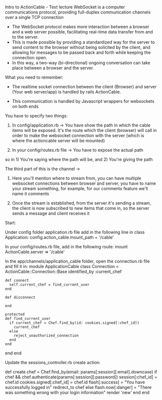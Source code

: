 Intro to ActionCable - Text lecture
WebSocket is a computer communications protocol, providing full-duplex communication channels over a single TCP connection

- The WebSocket protocol makes more interaction between a browser and a web server possible, facilitating real-time data transfer from and to the server. 
- This is made possible by providing a standardized way for the server to send content to the browser without being solicited by the client, and allowing for messages to be passed back and forth while keeping the connection open. 
- In this way, a two-way (bi-directional) ongoing conversation can take place between a browser and the server.

What you need to remember:
- The realtime socket connection between the client (Browser) and server (Your web server/app) is handled by rails ActionCable. 

- This communication is handled by Javascript wrappers for websockets on both ends

You have to specify two things:
1) In config/application.rb -> You have show the path in which the cable items will be exposed. It's the route which the client (browser) will call in order to make the websocket connection with the server (which is where the actioncable server will be mounted)

2) In your config/routes.rb file -> You have to expose the actual path

so in 1) You're saying where the path will be, and 2) You're giving the path

The third part of this is the channel ->
1) Here you'll mention where to stream from, you can have multiple websocket connections between browser and server, you have to name your stream something, for example, for our comments feature we'll name it comments

2) Once the stream is established, from the server it's sending a stream, the client is now subscribed to new items that come in, so the server sends a message and client receives it

Start:

Under config folder application.rb file add in the following line in class Application:
config.action_cable.mount_path = '/cable'

In your config/routes.rb file, add in the following route:
mount ActionCable.server => '/cable'

In the app/channels/application_cable folder, open the connection.rb file and fill it in:
module ApplicationCable
  class Connection < ActionCable::Connection::Base
    identified_by :current_chef
    
    def connect
      self.current_chef = find_current_user
    end
    
    def disconnect
      
    end
    
    protected
    def find_current_user
      if current_chef = Chef.find_by(id: cookies.signed[:chef_id])
        current_chef
      else
        reject_unauthorized_connection
      end
    end
  end
end

Update the sessions_controller.rb create action:

  def create
    chef = Chef.find_by(email: params[:session][:email].downcase)
    if chef && chef.authenticate(params[:session][:password])
      session[:chef_id] = chef.id
      cookies.signed[:chef_id] = chef.id
      flash[:success] = "You have successfully logged in"
      redirect_to chef
    else
      flash.now[:danger] = "There was something wrong with your login information"
      render 'new'
    end
  end